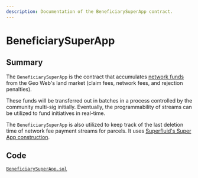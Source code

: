 ```yaml
---
description: Documentation of the BeneficiarySuperApp contract.
---
```


# BeneficiarySuperApp

## Summary

The `BeneficiarySuperApp` is the contract that accumulates [network funds](../../concepts/network-funds.md) from the Geo Web's land market (claim fees, network fees, and rejection penalties).

These funds will be transferred out in batches in a process controlled by the community multi-sig initially. Eventually, the programmability of streams can be utilized to fund initiatives in real-time.

The `BeneficiarySuperApp` is also utilized to keep track of the last deletion time of network fee payment streams for parcels. It uses [Superfluid's Super App construction](https://docs.superfluid.finance/superfluid/developers/super-apps).

## Code

[`BeneficiarySuperApp.sol`](https://github.com/Geo-Web-Project/core-contracts/blob/main/contracts/beneficiary/BeneficiarySuperApp.sol)

